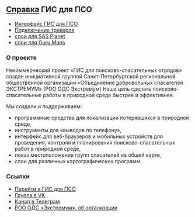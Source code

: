 ## [Справка](https://extremum-search-and-rescue.github.io/help.gis/) ГИС для ПСО


- [Интерфейс ГИС для ПСО](ui-main.md)
- [Подключение трекеров](/onlinetracking-main.md)
- [слои для SAS Planet](https://github.com/extremum-search-and-rescue/sas-layers)
- [слои для Guru Maps](https://github.com/extremum-search-and-rescue/gurumaps-layers)

### О проекте

Некоммерческий проект «ГИС для поисково-спасательных отрядов» создан инициативной группой Санкт-Петербургской региональной общественной организации «Объединение добровольных спасателей ЭКСТРЕМУМ» (РОО ОДС Экстремум)
Наша цель сделать поисково-спасательные работы в природной среде быстрее и эффективнее.

Мы создали и поддерживаем:
- программные средства для локализации потерявшихся в природной среде,
- инструменты для «выводов по телефону»,
- интерфейс для веб-браузеров и мобильных устройств для проведения, контроля и планирования поисково-спасательных работ в природной среде,
- показ местоположения групп спасателей на общей карте,
- слои для различных картографических программ

### Ссылки
- [Перейти в ГИС для ПСО](https://gis.extremum.org)
- [Группа в VK](https://vk.com/gisextremum)
- [Канал в Телеграм](https://t.me/extremum_sas)
- [РОО ОДС «Экстремум», об организации](https://www.extremum.spb.ru/pages/2)
